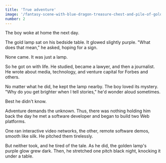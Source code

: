 ```yaml
---
title: 'True adventure'
image: '/fantasy-scene-with-blue-dragon-treasure-chest-and-pile-of-golden-coins-d-illustration-707801968.jpg'
number: 2
---
```


The boy woke at home the next day. 

The gold lamp sat on his bedside table. It glowed slightly purple. "What does that mean," he asked, hoping for a sign.

None came. It was just a lamp. 

So he got on with life. He studied, became a lawyer, and then a journalist. He wrote about media, technology, and venture capital for Forbes and others.

No matter what he did, he kept the lamp nearby. The boy loved its mystery. "Why do you get brighter when I tell stories," he'd wonder aloud sometimes. 

Best he didn't know. 

Adventure demands the unknown. Thus, there was nothing holding him back the day he met a software developer and began to build two Web platforms. 

One ran interactive video networks, the other, remote software demos, smooth like silk. He pitched them tirelessly. 

But neither took, and he tired of the tale. As he did, the golden lamp's purple glow grew dark. Then, he stretched one pitch black night, knocking it under a table.